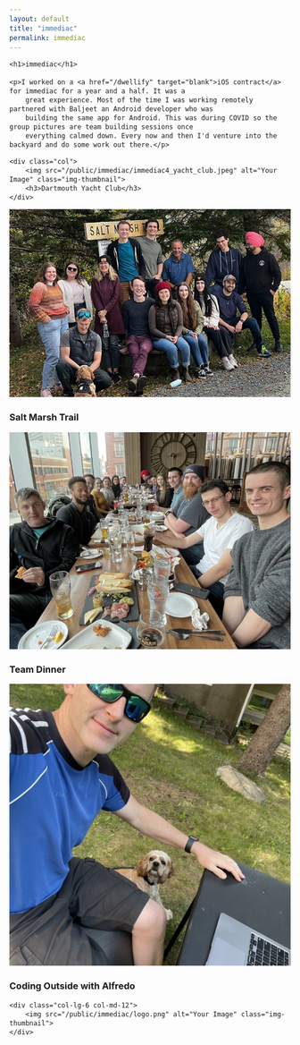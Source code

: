 ```yaml
---
layout: default
title: "immediac"
permalink: immediac
---
```


<div class="row pb-3">

    <h1>immediac</h1>

    <p>I worked on a <a href="/dwellify" target="blank">iOS contract</a> for immediac for a year and a half. It was a
        great experience. Most of the time I was working remotely partnered with Baljeet an Android developer who was
        building the same app for Android. This was during COVID so the group pictures are team building sessions once
        everything calmed down. Every now and then I'd venture into the backyard and do some work out there.</p>

</div>

<div class="row ">

    <div class="col">
        <img src="/public/immediac/immediac4_yacht_club.jpeg" alt="Your Image" class="img-thumbnail">
        <h3>Dartmouth Yacht Club</h3>
    </div>
</div>


<div class="row">
    <div class="col">
        <img src="/public/immediac/immediac_salt_marsh.jpeg" alt="Your Image" class="img-thumbnail">
        <h3>Salt Marsh Trail</h3>
    </div>
</div>

<div class="row">
    <div class="col">
        <img src="/public/immediac/immediac5_dinner.jpeg" alt="Your Image" class="img-thumbnail">
        <h3>Team Dinner</h3>
    </div>
</div>

<div class="row">
    <div class="col-lg-6 col-md-12">
        <img src="/public/immediac/Aaron_alfred.jpeg" alt="Your Image" class="img-thumbnail">
        <h3>Coding Outside with Alfredo</h3>
    </div>

    <div class="col-lg-6 col-md-12">
        <img src="/public/immediac/logo.png" alt="Your Image" class="img-thumbnail">
    </div>

</div>